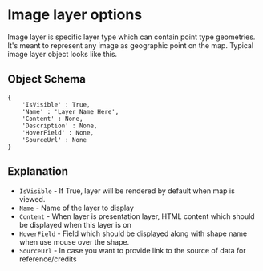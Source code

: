 # Image layer options

Image layer is specific layer type which can contain point type geometries. It's meant to represent any image as geographic point on the map. Typical image layer object looks like this.

## Object Schema
    {
        'IsVisible' : True,
        'Name' : 'Layer Name Here',
        'Content' : None,
        'Description' : None,
        'HoverField' : None,
        'SourceUrl' : None
    }

## Explanation

* `IsVisible` - If True, layer will be rendered by default when map is viewed.
* `Name` - Name of the layer to display
* `Content` - When layer is presentation layer, HTML content which should be displayed when this layer is on
* `HoverField` - Field which should be displayed along with shape name when use mouse over the shape.
* `SourceUrl` - In case you want to provide link to the source of data for reference/credits